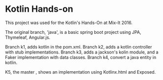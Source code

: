 Kotlin Hands-on
===============

This project was used for the Kotlin's Hands-On at Mix-It 2016.

The original branch, 'java', is a basic spring boot project using JPA, Thymeleaf, Angular.js.

Branch k1, adds kotlin in the pom.xml.
Branch k2, adds a kotlin controller with stub implementations.
Branch k3, adds a jackson's kolin module, and a Faker implementation with data classes.
Branch k4, convert a java entity in kotlin.

K5, the master , shows an implementation using Kotlinx.html and Exposed.



